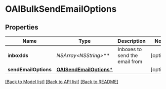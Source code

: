 # OAIBulkSendEmailOptions

## Properties
Name | Type | Description | Notes
------------ | ------------- | ------------- | -------------
**inboxIds** | **NSArray&lt;NSString*&gt;*** | Inboxes to send the email from | [optional] 
**sendEmailOptions** | [**OAISendEmailOptions***](OAISendEmailOptions) |  | [optional] 

[[Back to Model list]](../README#documentation-for-models) [[Back to API list]](../README#documentation-for-api-endpoints) [[Back to README]](../README)



